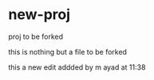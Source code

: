 # new-proj
proj to be forked

this is nothing but a file to be forked


this a new edit addded by m ayad at 11:38
